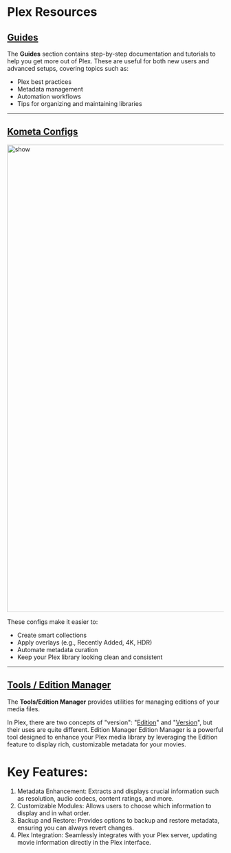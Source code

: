 # Plex Resources

## [Guides](https://github.com/Entree3k/Plex/tree/main/Guides)

The **Guides** section contains step-by-step documentation and tutorials to help you get more out of Plex. These are useful for both new users and advanced setups, covering topics such as:

* Plex best practices
* Metadata management
* Automation workflows
* Tips for organizing and maintaining libraries

---

## [Kometa Configs](https://github.com/Entree3k/Plex/tree/main/Plex%20Meta%20Manager%20Configs)
<img width="1445" height="1087" alt="show" src="https://github.com/user-attachments/assets/6c9f599a-40e3-42d1-b049-b8eb79e08794" />

These configs make it easier to:

* Create smart collections
* Apply overlays (e.g., Recently Added, 4K, HDR)
* Automate metadata curation
* Keep your Plex library looking clean and consistent

---

## [Tools / Edition Manager](https://github.com/Entree3k/Plex/blob/main/Tools/Edition%20Manager/Edition%20Manager.md)

The **Tools/Edition Manager** provides utilities for managing editions of your media files.

In Plex, there are two concepts of "version": "[Edition](https://support.plex.tv/articles/multiple-editions/)" and "[Version](https://support.plex.tv/articles/200381043-multi-version-movies/)", but their uses are quite different.
Edition Manager
Edition Manager is a powerful tool designed to enhance your Plex media library by leveraging the Edition feature to display rich, customizable metadata for your movies.

# Key Features:

1. Metadata Enhancement: Extracts and displays crucial information such as resolution, audio codecs, content ratings, and more.
2. Customizable Modules: Allows users to choose which information to display and in what order.
3. Backup and Restore: Provides options to backup and restore metadata, ensuring you can always revert changes.
4. Plex Integration: Seamlessly integrates with your Plex server, updating movie information directly in the Plex interface.
